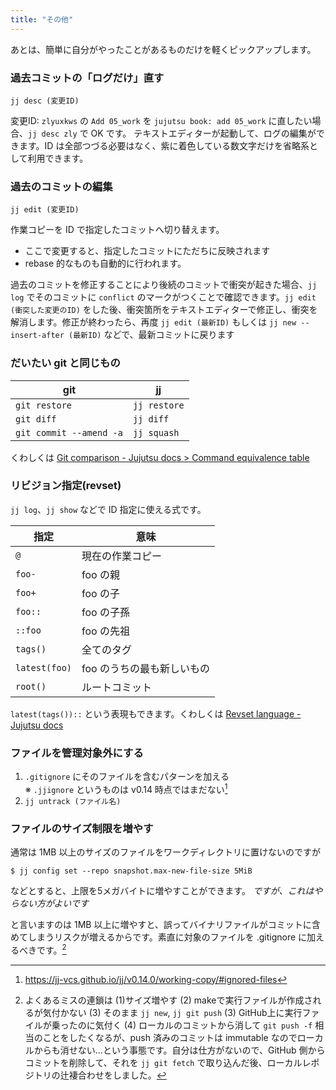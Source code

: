 ```yaml
---
title: "その他"
---
```

あとは、簡単に自分がやったことがあるものだけを軽くピックアップします。

### 過去コミットの「ログだけ」直す

```
jj desc (変更ID)
```

変更ID: `zlyuxkws` の `Add 05_work` を `jujutsu book: add 05_work` に直したい場合、`jj desc zly` で OK です。 テキストエディターが起動して、ログの編集ができます。ID は全部つづる必要はなく、紫に着色している数文字だけを省略系として利用できます。

### 過去のコミットの編集

```
jj edit (変更ID)
```

作業コピーを ID で指定したコミットへ切り替えます。

+ ここで変更すると、指定したコミットにただちに反映されます
+ rebase 的なものも自動的に行われます。

過去のコミットを修正することにより後続のコミットで衝突が起きた場合、`jj log` でそのコミットに `conflict` のマークがつくことで確認できます。`jj edit (衝突した変更のID)` をした後、衝突箇所をテキストエディターで修正し、衝突を解消します。修正が終わったら、再度 `jj edit (最新ID)` もしくは `jj new --insert-after (最新ID)` などで、最新コミットに戻ります

### だいたい git と同じもの

|  git                    | jj           |
|-------------------------|--------------|
| `git restore`           | `jj restore` |
| `git diff`              | `jj diff`    |
| `git commit --amend -a` | `jj squash`  |

くわしくは [Git comparison - Jujutsu docs &gt; Command equivalence table](https://jj-vcs.github.io/jj/latest/git-comparison/#command-equivalence-table)


### リビジョン指定(revset)

`jj log`、`jj show` などで ID 指定に使える式です。


| 指定          | 意味                       |
|---------------|----------------------------|
| `@`           | 現在の作業コピー           |
| `foo-`        | foo の親                   |
| `foo+`        | foo の子                   |
| `foo::`       | foo の子孫                 |
| `::foo`       | foo の先祖                 |
| `tags()`      | 全てのタグ                 |
| `latest(foo)` | foo のうちの最も新しいもの |
| `root()`      | ルートコミット             |

`latest(tags())::` という表現もできます。くわしくは [Revset language - Jujutsu docs](https://jj-vcs.github.io/jj/latest/revsets/)

### ファイルを管理対象外にする

1. `.gitignore` にそのファイルを含むパターンを加える  
   ※ `.jjignore` というものは v0.14 時点ではまだない[^ignored_files]
2. `jj untrack (ファイル名)`

[^ignored_files]: https://jj-vcs.github.io/jj/v0.14.0/working-copy/#ignored-files

### ファイルのサイズ制限を増やす

通常は 1MB 以上のサイズのファイルをワークディレクトリに置けないのですが

```
$ jj config set --repo snapshot.max-new-file-size 5MiB
```

などとすると、上限を5メガバイトに増やすことができます。 *ですが、これはやらない方がよいです* 

と言いますのは 1MB 以上に増やすと、誤ってバイナリファイルがコミットに含めてしまうリスクが増えるからです。素直に対象のファイルを .gitignore に加えるべきです。[^f]

[^f]: よくあるミスの連鎖は (1)サイズ増やす (2) makeで実行ファイルが作成されるが気付かない (3) そのまま `jj new`, `jj git push` (3) GitHub上に実行ファイルが乗ったのに気付く (4) ローカルのコミットから消して `git push -f` 相当のことをしたくなるが、push 済みのコミットは immutable なのでローカルからも消せない…という事態です。自分は仕方がないので、GitHub 側からコミットを削除して、それを `jj git fetch` で取り込んだ後、ローカルレポジトリの辻褄合わせをしました。


